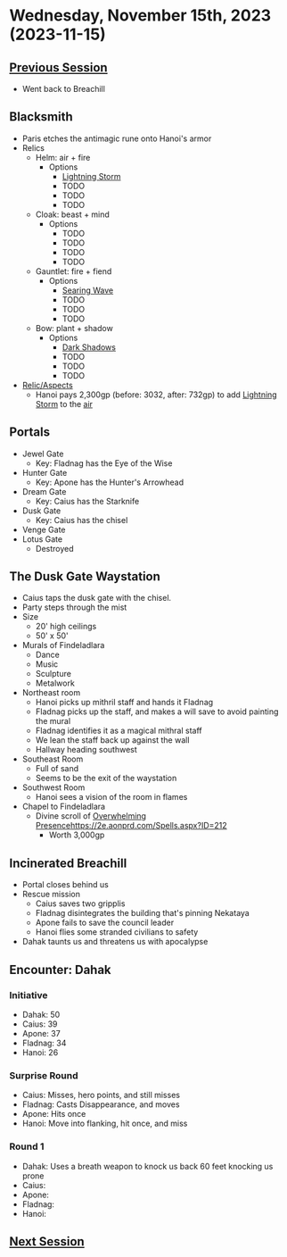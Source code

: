 # Wednesday, November 15th, 2023 (2023-11-15)

## [Previous Session](./2023-10-25.md)

- Went back to Breachill

## Blacksmith

- Paris etches the antimagic rune onto Hanoi's armor
- Relics
   - Helm: air + fire
      - Options
         - [Lightning Storm](https://2e.aonprd.com/Relics.aspx?ID=4)
         - TODO
         - TODO
         - TODO
   - Cloak: beast + mind
      - Options
         - TODO
         - TODO
         - TODO
         - TODO
   - Gauntlet: fire + fiend
      - Options
         - [Searing Wave](https://2e.aonprd.com/Relics.aspx?ID=41)
         - TODO
         - TODO
         - TODO
   - Bow: plant + shadow
      - Options
         - [Dark Shadows](https://2e.aonprd.com/Relics.aspx?ID=65)
         - TODO
         - TODO
         - TODO
- [Relic/Aspects](https://2e.aonprd.com/Relics.aspx?Aspect=7)
   - Hanoi pays 2,300gp (before: 3032, after: 732gp) to add [Lightning Storm](https://2e.aonprd.com/Relics.aspx?ID=4) to the [air](https://2e.aonprd.com/Relics.aspx?Aspect=1) 

## Portals

- Jewel Gate
   - Key: Fladnag has the Eye of the Wise
- Hunter Gate
   - Key: Apone has the Hunter's Arrowhead
- Dream Gate
   - Key: Caius has the Starknife
- Dusk Gate
   - Key: Caius has the chisel
- Venge Gate
- Lotus Gate
   - Destroyed

## The Dusk Gate Waystation

- Caius taps the dusk gate with the chisel.
- Party steps through the mist
- Size
   - 20' high ceilings
   - 50' x 50'
- Murals of Findeladlara
   - Dance
   - Music
   - Sculpture
   - Metalwork
- Northeast room
   - Hanoi picks up mithril staff and hands it Fladnag
   - Fladnag picks up the staff, and makes a will save to avoid painting the mural
   - Fladnag identifies it as a magical mithral staff
   - We lean the staff back up against the wall
   - Hallway heading southwest
- Southeast Room
   - Full of sand
   - Seems to be the exit of the waystation
- Southwest Room
   - Hanoi sees a vision of the room in flames
- Chapel to Findeladlara
   - Divine scroll of [Overwhelming Presence](https://2e.aonprd.com/Spells.aspx?ID=212)https://2e.aonprd.com/Spells.aspx?ID=212
      - Worth 3,000gp

## Incinerated Breachill

- Portal closes behind us
- Rescue mission
   - Caius saves two gripplis
   - Fladnag disintegrates the building that's pinning Nekataya
   - Apone fails to save the council leader
   - Hanoi flies some stranded civilians to safety
- Dahak taunts us and threatens us with apocalypse

## Encounter: Dahak

### Initiative

- Dahak: 50
- Caius: 39
- Apone: 37
- Fladnag: 34
- Hanoi: 26

### Surprise Round

- Caius: Misses, hero points, and still misses
- Fladnag: Casts Disappearance, and moves
- Apone: Hits once
- Hanoi: Move into flanking, hit once, and miss

### Round 1

- Dahak: Uses a breath weapon to knock us back 60 feet knocking us prone
- Caius: 
- Apone: 
- Fladnag: 
- Hanoi: 

## [Next Session](./2023-XX-XX.md)
